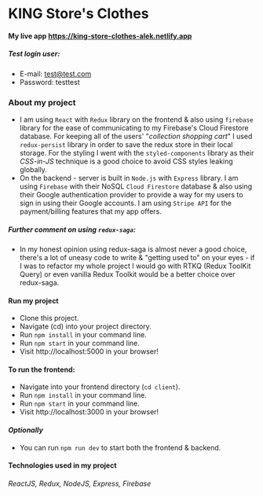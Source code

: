 # KING Store's Clothes

#### My live app https://king-store-clothes-alek.netlify.app

##### Test login user:

- E-mail: test@test.com
- Password: testtest

### About my project

- I am using `React` with `Redux` library on the frontend & also using `firebase` library for the ease of communicating to my Firebase's Cloud Firestore database.
  For keeping all of the users' "*collection shopping cart*" I used `redux-persist` library in order to save the redux store in their local storage. For the styling I went with the `styled-components` library as their _CSS-in-JS_ technique is a good choice to avoid CSS styles leaking globally.
- On the backend - server is built in `Node.js` with `Express` library. I am using `Firebase` with their NoSQL `Cloud Firestore` database & also using their Google authentication provider to provide a way for my users to sign in using their Google accounts.
  I am using `Stripe API` for the payment/billing features that my app offers.

##### Further comment on using `redux-saga`:

- In my honest opinion using redux-saga is almost never a good choice, there's a lot of uneasy code to write & "getting used to" on your eyes - if I was to refactor my whole project I would go with RTKQ (Redux ToolKit Query) or even vanilla Redux Toolkit would be a better choice over redux-saga.


#### Run my project

- Clone this project.
- Navigate (cd) into your project directory.
- Run `npm install` in your command line.
- Run `npm start` in your command line.
- Visit http://localhost:5000 in your browser!

#### To run the frontend:

- Navigate into your frontend directory (`cd client`).
- Run `npm install` in your command line.
- Run `npm start` in your command line.
- Visit http://localhost:3000 in your browser!

#### _Optionally_

- You can run `npm run dev` to start both the frontend & backend.

#### Technologies used in my project

###### ReactJS, Redux, NodeJS, Express, Firebase

